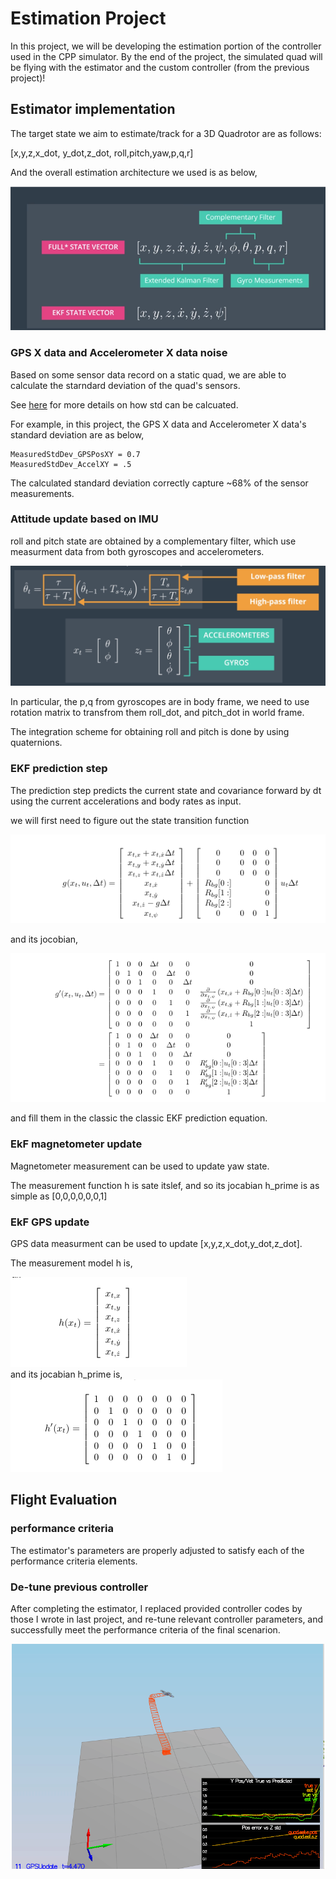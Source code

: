 # Estimation Project #

In this project, we will be developing the estimation portion of the controller used in the CPP simulator.  By the end of the project, the simulated quad will be flying with the estimator and the custom controller (from the previous project)!




## Estimator implementation ##

The target state we aim to estimate/track for a 3D Quadrotor  are as follows:

[x,y,z,x_dot, y_dot,z_dot, roll,pitch,yaw,p,q,r]

And the overall estimation architecture we used is as below,

![estimation_architecture](./imgs/estimation_architecture.png)


### GPS X data and Accelerometer X data noise  ###

Based on some sensor data record on a static quad, we are able to calculate the starndard deviation of the quad's sensors.

See [here](https://en.wikipedia.org/wiki/Standard_deviation) for more details on how std can be calcuated.

For example, in this project, the GPS X data and Accelerometer X data's standard deviation are as below,

```
MeasuredStdDev_GPSPosXY = 0.7
MeasuredStdDev_AccelXY = .5
```

The calculated standard deviation correctly capture ~68% of the sensor measurements. 
###   Attitude update based on IMU  ###

roll and pitch state are obtained by a complementary filter, which use measurment data from both gyroscopes and accelerometers.


![complementary_filter](./imgs/complementary_filter.png)

In particular, the p,q from gyroscopes are in body frame, we need to use rotation matrix to transfrom them roll_dot, and pitch_dot in world frame.

The integration scheme for obtaining roll and pitch is done by using quaternions.


### EKF prediction step ###  

The prediction step predicts the current state and covariance forward by dt using the current accelerations and body rates as input.

we will first need to figure out the state transition function 

![state_tranision](./imgs/state_tranision.png)   


and its jocobian, 

![state_transion_jocobian](./imgs/state_transion_jocobian.png)

and fill them in the classic the classic EKF prediction equation.


 



### EkF magnetometer update  ###

Magnetometer measurement can be used to update yaw state.

The measurement function h is sate itslef, and so its jocabian h_prime is as simple as [0,0,0,0,0,0,1]

### EkF GPS update ###

GPS data measurment can be used to update [x,y,z,x_dot,y_dot,z_dot].

The measurement model h is,  

![gps_h](./imgs/gps_h.png)   
and its jocabian h_prime is,  
![gps_h_prime](./imgs/gps_h_prime.png)   





## Flight Evaluation ##


### performance criteria ###

The estimator's parameters are properly adjusted to satisfy each of the performance criteria elements.

### De-tune previous controller ###

After completing the estimator, I replaced provided controller codes by those I wrote in last project, and re-tune relevant controller parameters, and successfully meet the performance criteria of the final scenarion.  

<p align="center">
<img src="imgs/scenario_11.gif" width="500"/>
</p>





